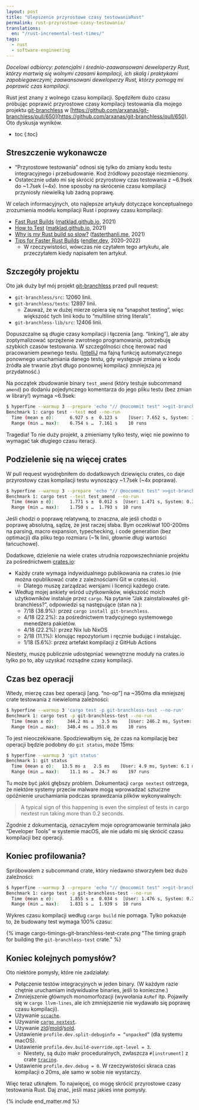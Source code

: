 ```yaml
---
layout: post
title: "Ulepszenie przyrostowe czasy testowaniaRust"
permalink: rust-przyrostowe-czasy-testowania/
translations:
  en: "/rust-incremental-test-times/"
tags:
  - rust
  - software-engineering
---
```


_Docelowi odbiorcy: potencjalni i średnio-zaawansowani deweloperzy Rust, którzy martwią się wolnymi czasami kompilacji, ich skalą i praktykami zapobiegawczymi; zaawansowani deweloperzy Rust, którzy pomogą mi poprawić czas kompilacji._

Rust jest znany z wolnego czasu kompilacji. Spędziłem dużo czasu próbując poprawić przyrostowe czasy kompilacji testowania dla mojego projektu [git-branchless](https://github.com/arxanas/git-branchless) w [https://github.com/arxanas/git-branchless/pull/650](https://github.com/arxanas/git-branchless/pull/650). Oto dyskusja wyników.

* toc
{:toc}

## Streszczenie wykonawcze



* “Przyrostowe testowania” odnosi się tylko do zmiany kodu testu integracyjnego i przebudowanie. Kod źródłowy pozostaje niezmienony.
* Ostatecznie udało mi się skrócić przyrostowy czas testowania z ~6.9sek do ~1.7sek (~4x). Inne sposoby na skrócenie czasu kompilacji przyniosły niewielką lub żadną poprawę.

W celach informacyjnych, oto najlepsze artykuły dotyczące konceptualnego zrozumienia modelu kompilacji Rust i poprawy czasu kompilacji:



* [Fast Rust Builds](https://matklad.github.io/2021/09/04/fast-rust-builds.html) ([matklad.github.io](https://matklad.github.io), 2021)
* [How to Test](https://matklad.github.io/2021/05/31/how-to-test.html) ([matklad.github.io](https://matklad.github.io), 2021)
* [Why is my Rust build so slow?](https://fasterthanli.me/articles/why-is-my-rust-build-so-slow) ([fasterthanli.me](https://fasterthanli.me/), 2021)
* [Tips for Faster Rust Builds](https://endler.dev/2020/rust-compile-times/) ([endler.dev](https://endler.dev), 2020-2022)
    * W rzeczywistości, wówczas nie czytałem tego artykułu, ale przeczytałem kiedy napisałem ten artykuł.


## Szczegóły projektu

Oto jak duży był mój projekt [git-branchless](https://github.com/arxanas/git-branchless) przed pull request:



* `git-branchless/src`: 12060 linii.
* `git-branchless/tests`: 12897 linii.
    * Zauważ, że w dużej mierze opiera się na “snapshot testing”, więc większość tych linii kodu to “multiline string literals”.
* `git-branchless-lib/src`: 12406 linii.

 Dopuszczalne są długie czasy kompilacji i łączenia [ang. “linking”], ale aby zoptymalizować sprzężenie zwrotnego programowania, potrzebuję szybkich czasów testowania. W szczególności chcę iterować nad pracowaniem pewnego testu. ([IntelliJ](https://www.jetbrains.com/idea/) ma fajną funkcję automatycznego ponownego uruchamiania danego testu, gdy występuje zmiana w kodu źródła ale trwanie zbyt długo ponownej kompilacji zmniejsza jej przydatność.)

Na początek zbudowanie binary `test_amend` (który testuje subcommand `amend`) po dodaniu pojedynczego komentarza do jego pliku testu (bez zmian w library!) wymaga ~6.9sek:

```bash
$ hyperfine --warmup 3 --prepare 'echo "// @nocommit test" >>git-branchless/tests/command/test_amend.rs' 'cargo test --test mod --no-run'   
Benchmark 1: cargo test --test mod --no-run
  Time (mean ± σ):      6.927 s ±  0.123 s    [User: 7.652 s, System: 1.738 s]
  Range (min … max):    6.754 s …  7.161 s    10 runs
```

Tragedia! To nie duży projekt, a zmieniamy tylko testy, więc nie powinno to wymagać tak długiego czasu iteracji.


## Podzielenie się na więcej crates

W pull request wyodrębniłem do dodatkowych dziewięciu crates, co daje przyrostowy czas kompilacji testu wynoszący ~1.7sek (~4x poprawa).

```bash
$ hyperfine --warmup 3 --prepare 'echo "// @nocommit test" >>git-branchless/tests/test_amend.rs' 'cargo test --test test_amend --no-run'   
Benchmark 1: cargo test --test test_amend --no-run
  Time (mean ± σ):  	1.771 s ±  0.012 s	[User: 1.471 s, System: 0.330 s]
  Range (min … max):	1.750 s …  1.793 s	10 runs
```

Jeśli chodzi o poprawę relatywną, to znaczna, ale jeśli chodzi o poprawę absolutną, sądzę, że jest raczej słaba. Bym oczekiwał 100-200ms na parsing, macro expansion, typechecking, i code generation (bez optimacji) dla pliku tego rozmiaru (~1k linii, głownie długi wartości łańcuchowe).

Dodatkowe, dzielenie na wiele crates utrudnia rozpowszechnianie projektu za pośrednictwem [crates.io](https://crates.io/):



* Każdy crate wymaga indywidualnego publikowania na crates.io (nie można opublikować crate z zależnościami Git w crates.io).
    * Dlatego muszę zarządzać wersjami i licencji każdego crate.
* Według mojej ankiety wśród użytkowników, większość moich użytkowników instaluje przez `cargo`. Na pytanie “Jak zainstalowałeś git-branchless?”, odpowiedzi są następujące (stan na ):
    * 7/18 (38.9%): przez `cargo install git-branchless`.
    * 4/18 (22.2%): za pośrednictwem tradycyjnego systemowego menedżera pakietów.
    * 4/18 (22.2%): przez Nix lub NixOS
    * 2/18 (11.1%): klonując repozytorium i ręcznie budując i instalując.
    * 1/18 (5.6%): przez artefakt kompilacji z GitHub Actions

Niestety, muszę publicznie udostępniać wewnętrzne moduły na crates.io tylko po to, aby uzyskać rozsądne czasy kompilacji.


## Czas bez operacji

Wtedy, mierzę czas bez operacji [ang. “no-op”] na ~350ms dla mniejszej crate testowania z niewieloma zależności:

```bash
$ hyperfine --warmup 3 'cargo test -p git-branchless-test --no-run' 		 
Benchmark 1: cargo test -p git-branchless-test --no-run
  Time (mean ± σ):     344.2 ms ±   3.5 ms    [User: 246.2 ms, System: 91.9 ms]
  Range (min … max):   340.4 ms … 351.0 ms    10 runs
```

To jest nieoczekiwane. Spodziewałbym się, że czas na kompilację bez operacji będzie podobny do `git status`, może 15ms:

```bash
$ hyperfine --warmup 3 'git status'
Benchmark 1: git status
  Time (mean ± σ): 	 13.5 ms ±   2.5 ms    [User: 4.9 ms, System: 6.1 ms]
  Range (min … max):    11.1 ms …  24.7 ms    197 runs
```

Tu może być jakiś głębszy problem. Dokumentacji `cargo nextest` ostrzega, że niektóre systemy przeciw malware mogą wprowadzać sztuczne opóźnienie uruchamiania podczas sprawdzania plików wykonywalnych:

> A typical sign of this happening is even the simplest of tests in cargo nextest run taking more than 0.2 seconds.

Zgodnie z dokumentacją, oznaczyłem moje oprogramowanie terminala jako “Developer Tools” w systemie macOS, ale nie udało mi się skrócić czasu kompilacji bez operacji.


## Koniec profilowania?

Spróbowalem z subcommand crate, który niedawno stworzyłem bez dużo zaleźności:

```bash
$ hyperfine --warmup 3 --prepare 'echo "// @nocommit test" >>git-branchless-test/tests/test_test.rs' 'cargo test -p git-branchless-test --no-run'
Benchmark 1: cargo test -p git-branchless-test --no-run
  Time (mean ± σ):  	1.855 s ±  0.034 s	[User: 1.476 s, System: 0.335 s]
  Range (min … max):	1.831 s …  1.939 s	10 runs
```

Wykres czasu kompilacji według `cargo build` nie pomaga. Tylko pokazuje to, że budowany test wymaga 100% czasu:

{% image cargo-timings-git-branchless-test-crate.png "The timing graph for building the `git-branchless-test` crate." %}



## Koniec kolejnych pomysłów?

Oto niektóre pomysły, które nie zadziałały:



* Połączenie testów integracyjnych w jeden binary. (W każdym razie chętnie uruchamiam indywidualne binaries, jeśli to konieczne.)
* Zmniejszenie głównych monomorfozacji (wywołania `AsRef` itp. Pojawiły się w `cargo llvm-lines`, ale ich zmniejszenie nie wydawało się poprawę czasu kompilacji).
* Używanie [`sccache`](https://github.com/mozilla/sccache).
* Używanie [`cargo nextest`](https://nexte.st/).
* Używanie [zld](https://github.com/michaeleisel/zld)/[mold](https://github.com/rui314/mold)/[sold](https://github.com/bluewhalesystems/sold).
* Ustawienie `profile.dev.split-debuginfo = “unpacked”` (dla systemu macOS).
* Ustawienie `profile.dev.build-override.opt-level = 3`.
    * Niestety, są dużo makr proceduralnych, zwłaszcza `#[instrument]` z crate [`tracing`](https://docs.rs/tracing/latest/tracing/).
* Ustawienie `profile.dev.debug = 0`. W rzeczywistości skraca czas kompilacji o 20ms, ale samo w sobie nie wystarczy.

Więc teraz utknąłem. To najwięcej, co mogę skrócić przyrostowe czasy testowania Rust. Daj znać, jeśli masz jakieś inne pomysły.

{% include end_matter.md %}
